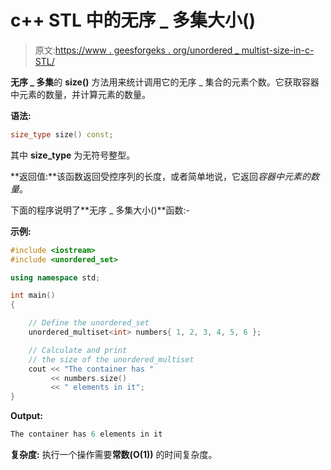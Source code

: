 # c++ STL 中的无序 _ 多集大小()

> 原文:[https://www . geesforgeks . org/unordered _ multist-size-in-c-STL/](https://www.geeksforgeeks.org/unordered_multiset-size-in-c-stl/)

**无序 _ 多集**的 **size()** 方法用来统计调用它的无序 _ 集合的元素个数。它获取容器中元素的数量，并计算元素的数量。

**语法:**

```cpp
size_type size() const;
```

其中 **size_type** 为无符号整型。

**返回值:**该函数返回受控序列的长度，或者简单地说，它返回*容器中元素的数量*。

下面的程序说明了**无序 _ 多集大小()**函数:-

**示例:**

```cpp
#include <iostream>
#include <unordered_set>

using namespace std;

int main()
{

    // Define the unordered_set
    unordered_multiset<int> numbers{ 1, 2, 3, 4, 5, 6 };

    // Calculate and print
    // the size of the unordered_multiset
    cout << "The container has "
         << numbers.size()
         << " elements in it";
}
```

**Output:**

```cpp
The container has 6 elements in it

```

**复杂度:**
执行一个操作需要**常数(O(1))** 的时间复杂度。